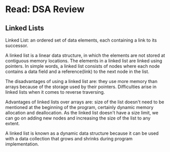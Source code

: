 # Read: DSA Review

## Linked Lists

Linked List: an ordered set of data elements, each containing a link to its successor.

A linked list is a linear data structure, in which the elements are not stored at contiguous memory locations. The elements in a linked list are linked using pointers. In simple words, a linked list consists of nodes where each node contains a data field and a reference(link) to the next node in the list.

The disadvantages of using a linked list are: they use more memory than arrays because of the storage used by their pointers. Difficulties arise in linked lists when it comes to reverse traversing.

Advantages of linked lists over arrays are: size of the list doesn't need to be mentioned at the beginning of the program, certainly dynamic memory allocation and deallocation. As the linked list doesn't have a size limit, we can go on adding new nodes and increasing the size of the list to any extent.

A linked list is known as a dynamic data structure because it can be used with a data collection that grows and shrinks during program implementation.